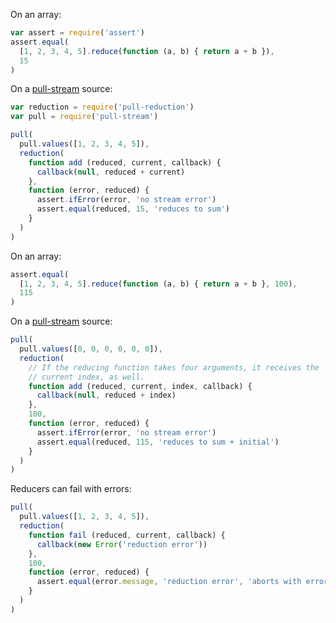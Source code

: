 On an array:

```javascript
var assert = require('assert')
assert.equal(
  [1, 2, 3, 4, 5].reduce(function (a, b) { return a + b }),
  15
)
```

On a [pull-stream] source:

[pull-stream]: https://www.npmjs.com/package/pull-stream

```javascript
var reduction = require('pull-reduction')
var pull = require('pull-stream')

pull(
  pull.values([1, 2, 3, 4, 5]),
  reduction(
    function add (reduced, current, callback) {
      callback(null, reduced + current)
    },
    function (error, reduced) {
      assert.ifError(error, 'no stream error')
      assert.equal(reduced, 15, 'reduces to sum')
    }
  )
)
```

On an array:

```javascript
assert.equal(
  [1, 2, 3, 4, 5].reduce(function (a, b) { return a + b }, 100),
  115
)
```

On a [pull-stream] source:

```javascript
pull(
  pull.values([0, 0, 0, 0, 0, 0]),
  reduction(
    // If the reducing function takes four arguments, it receives the
    // current index, as well.
    function add (reduced, current, index, callback) {
      callback(null, reduced + index)
    },
    100,
    function (error, reduced) {
      assert.ifError(error, 'no stream error')
      assert.equal(reduced, 115, 'reduces to sum + initial')
    }
  )
)
```

Reducers can fail with errors:

```javascript
pull(
  pull.values([1, 2, 3, 4, 5]),
  reduction(
    function fail (reduced, current, callback) {
      callback(new Error('reduction error'))
    },
    100,
    function (error, reduced) {
      assert.equal(error.message, 'reduction error', 'aborts with error')
    }
  )
)
```
